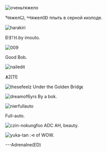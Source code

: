 ![оченьтяжело](https://user-images.githubusercontent.com/90988117/140271572-6ac4f7d6-0414-48c2-9a35-4844e589c034.jpg)

ꚒяжелꙌ, ꚆяжелꙬ плыть в серной кизлоде.

![harakiri](https://user-images.githubusercontent.com/90988117/140272798-3ca70bcb-32ff-40f9-aa5a-520436f03fc0.jpg)

Đ∃⟙ℍ.by imouto.

![009](https://user-images.githubusercontent.com/90988117/140272367-f70a4357-5515-401b-82ae-6344192c3077.jpg)

Good Bob.

![nailedit](https://user-images.githubusercontent.com/90988117/140272404-ee92ea50-ccd4-4f2e-b587-ed6389dee606.jpg)

Ꙟ2[11]

![thesefeelz](https://user-images.githubusercontent.com/90988117/140313101-e2bae939-f881-493b-824a-217e65b57cd1.jpg)
Under the Golden Bridgϵ

![dreamof6yrs](https://user-images.githubusercontent.com/90988117/140313442-b8d8e304-3519-4b76-a54f-b2a857b1e004.jpg)
By a bok.

![nierfullauto](https://user-images.githubusercontent.com/90988117/140313924-060624f8-2df8-491a-903f-c45215893d9c.jpg)

Full-auto.

![czin-nokungfoo](https://user-images.githubusercontent.com/90988117/140365121-2413ba6a-64ad-4d7b-93b2-759643801f77.jpg)
ADC AH, beauty.

![yuka-tan](https://user-images.githubusercontent.com/90988117/140365824-be87332b-4ae4-43e4-92aa-ca709dc4d722.jpg)
:⊲ of WOW.

---Adrenalne(ED)
